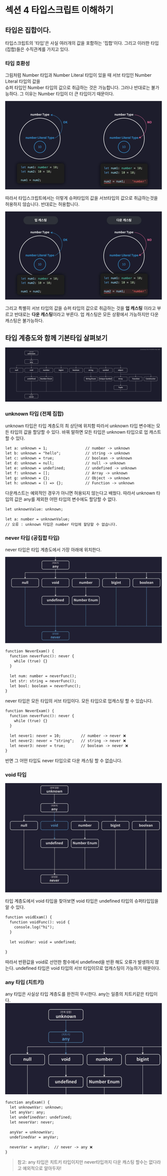 # 섹션 4 타입스크립트 이해하기

## 타입은 집합이다.



타입스크립트의 '타입'은 사실 여러개의 값을 포함하는 '집합'이다.
그리고 이러한 타입(집합)들은 수직관계를 가지고 있다.

### 타입 호환성
그림처럼 Number 타입과 Number Literal 타입이 있을 때 서브 타입인 Number Literal 타입의 값을   
슈퍼 타입인 Number 타입의 값으로 취급하는 것은 가능합니다. 그러나 반대로는 불가능하다.
그 이유는 Number 타입이 더 큰 타입이기 때문이다.

![](https://github.com/dididiri1/TIL/blob/main/Typescript/images/04_01.png?raw=true)

따라서 타입스크립트에서는 이렇게 슈퍼타입의 값을 서브타입의 값으로 취급하는것을 허용하지 않습니다. 반대로는 허용합니다.

![](https://github.com/dididiri1/TIL/blob/main/Typescript/images/04_02.webp?raw=true)

그리고 특별히 서브 타입의 값을 슈퍼 타입의 값으로 취급하는 것을 **업 캐스팅** 이라고 부르고 반대로는
**다운 캐스팅**이라고 부른다. 업 캐스팅은 모든 상황에서 가능하지만 다운 캐스팅은 불가능하다.

## 타입 계층도와 함께 기본타입 살펴보기

![](https://github.com/dididiri1/TIL/blob/main/Typescript/images/04_03.png?raw=true)

### unknown 타입 (전체 집합)
unknown 타입은 타입 계층도의 최 상단에 위치함
따라서 unknown 타입 변수에는 모든 타입의 값을 할당할 수 있다.
바꿔 말하면 모든 타입은 unknown 타입으로 업 캐스트 할 수 있다.

``` 
let a: unknown = 1;                 // number -> unknown
let b: unknown = "hello";           // string -> unknown
let c: unknown = true;              // boolean -> unknown
let d: unknown = null;              // null -> unknown
let e: unknown = undefined;         // undefined -> unknown
let f: unknown = [];                // Array -> unknown
let g: unknown = {};                // Object -> unknown
let h: unknown = () => {};          // Function -> unknown
``` 

다운캐스트는 예외적인 경우가 아니면 허용되지 않는다고 배웠다. 
따라서 unknown 타입의 값은 any를 제외한 어떤 타입의 변수에도 할당할 수 없다.

``` 
let unknownValue: unknown;

let a: number = unknownValue;
// 오류 : unknown 타입은 number 타입에 할당할 수 없습니다.
``` 

### never 타입 (공집합 타입)
never 타입은 타입 계층도에서 가장 아래에 위치한다.

![](https://github.com/dididiri1/TIL/blob/main/Typescript/images/04_04.webp?raw=true)

``` 
function NeverExam() {
  function neverFunc(): never {
    while (true) {}
  }

  let num: number = neverFunc();
  let str: string = neverFunc();
  let bool: boolean = neverFunc();
}
```
never 타입은 모든 타입의 서브 타입이다. 모든 타입으로 업캐스팅 할 수 있습니다.

```
function NeverExam() {
  function neverFunc(): never {
    while (true) {}
  }

  let never1: never = 10;         // number -> never ❌
  let never2: never = "string";   // string -> never ❌
  let never3: never = true;       // boolean -> never ❌
}
```

반면 그 어떤 타입도 never 타입으로 다운 캐스팅 할 수 없습니다.


### void 타입

![](https://github.com/dididiri1/TIL/blob/main/Typescript/images/04_05.webp?raw=true)


타입 계층도에서 void 타입을 찾아보면 void 타입은 undefined 타입의 슈퍼타입임을 알 수 있다.
```
function voidExam() {
  function voidFunc(): void {
    console.log("hi");
  }

  let voidVar: void = undefined;
  
}
```

따라서 반환값을 void로 선언한 함수에서 undefined을 반환 해도 오류가 발생하지 않는다.
undefined 타입은 void 타입의 서브 타입이므로 업캐스팅이 가능하기 때문이다.

### any 타입 (치트키)
any 타입은 사실상 타입 계층도를 완전히 무시한다. any는 일종의 치트키같은 타입이다.
![](https://github.com/dididiri1/TIL/blob/main/Typescript/images/04_06.webp?raw=true)


```
function anyExam() {
  let unknownVar: unknown;
  let anyVar: any;
  let undefinedVar: undefined;
  let neverVar: never;

  anyVar = unknownVar;
  undefinedVar = anyVar;

  neverVar = anyVar;  // never -> any ❌
}
```

> 참고: any 타입은 치트키 타입이지만 never타입까지 다운 캐스팅 할수는 없다라고 예외적으로 알아두자!

